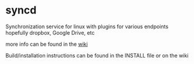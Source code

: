 syncd
=====

Synchronization service for linux with plugins for various endpoints hopefully dropbox, Google Drive, etc

more info can be found in the [wiki](https://github.com/MobiusHorizons/syncd/wiki "Wiki")

Build/installation instructions can be found in the INSTALL file or on the wiki
